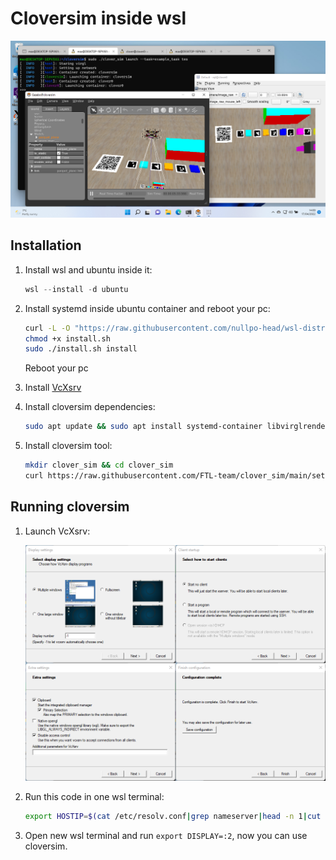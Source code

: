 # Cloversim inside wsl

![wsl](./assets/wsl.png)

## Installation
1. Install wsl and ubuntu inside it:
   ```powershell
   wsl --install -d ubuntu
   ```
2. Install systemd inside ubuntu container and reboot your pc:
   ```bash
   curl -L -O "https://raw.githubusercontent.com/nullpo-head/wsl-distrod/main/install.sh"
   chmod +x install.sh
   sudo ./install.sh install
   ```
   Reboot your pc

3. Install [VcXsrv](https://sourceforge.net/projects/vcxsrv/)

4. Install cloversim dependencies:
   ```bash
   sudo apt update && sudo apt install systemd-container libvirglrenderer1 iptables mesa-utils socat wget unzip libegl1-mesa
   ```

5. Install cloversim tool:
   ```bash
   mkdir clover_sim && cd clover_sim
   curl https://raw.githubusercontent.com/FTL-team/clover_sim/main/setup.sh | bash
   ```

## Running cloversim
1. Launch VcXsrv:
   
   
   ![Options](./assets/vcxsrv.png)

2. Run this code in one wsl terminal:
   ```bash
   export HOSTIP=$(cat /etc/resolv.conf|grep nameserver|head -n 1|cut -d ' ' -f2)&&socat UNIX-LISTEN:/tmp/.X11-unix/X2,fork TCP-CONNECT:$HOSTIP:6000
   ```

3. Open new wsl terminal and run `export DISPLAY=:2`, now you can use cloversim.